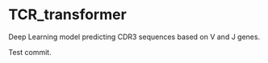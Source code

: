 # TCR_transformer
Deep Learning model predicting CDR3 sequences based on V and J genes.

Test commit.
